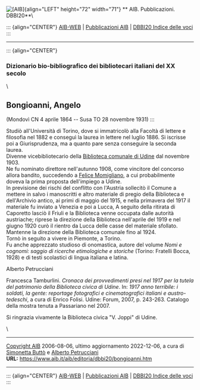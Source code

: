 ![\[AIB\]](/aib/wi/aibv72.gif){align="LEFT" height="72" width="71"}
** AIB. Pubblicazioni. DBBI20**\

::: {align="CENTER"}
[AIB-WEB](/) \| [Pubblicazioni AIB](/pubblicazioni/) \| [DBBI20 Indice
delle voci](dbbi20.htm)
:::

------------------------------------------------------------------------

::: {align="CENTER"}
### Dizionario bio-bibliografico dei bibliotecari italiani del XX secolo

\

## Bongioanni, Angelo

(Mondovì CN 4 aprile 1864 -- Susa TO 28 novembre 1931)
:::

Studiò all\'Università di Torino, dove si immatricolò alla Facoltà di
lettere e filosofia nel 1882 e conseguì la laurea in lettere nel luglio
1886. Si iscrisse poi a Giurisprudenza, ma a quanto pare senza
conseguire la seconda laurea.\
Divenne vicebibliotecario della [Biblioteca comunale di
Udine](/aib/stor/teche/ud-com.htm) dal novembre 1903.\
Ne fu nominato direttore nell\'autunno 1908, come vincitore del concorso
allora bandito, succedendo a [Felice Momigliano](momigliano.htm), a cui
probabilmente doveva la prima proposta dell\'impiego a Udine.\
In previsione dei rischi del conflitto con l\'Austria sollecitò il
Comune a mettere in salvo i manoscritti e altro materiale di pregio
della Biblioteca e dell\'Archivio antico, ai primi di maggio del 1915, e
nella primavera del 1917 il materiale fu inviato a Venezia e poi a
Lucca, A seguito della ritirata di Caporetto lasciò il Friuli e la
Biblioteca venne occupata dalle autorità austriache; riprese la
direzione della Biblioteca nell\'aprile del 1919 e nel giugno 1920 curò
il rientro da Lucca delle casse del materiale sfollato. Mantenne la
direzione della Biblioteca comunale fino al 1924.\
Tornò in seguito a vivere in Piemonte, a Torino.\
Fu anche apprezzato studioso di onomastica, autore del volume *Nomi e
cognomi: saggio di ricerche etimologiche e storiche* (Torino: Fratelli
Bocca, 1928) e di testi scolastici di lingua italiana e latina.

Alberto Petrucciani

Francesca Tamburlini. *Cronaca dei provvedimenti presi nel 1917 per la
tutela del patrimonio della Biblioteca civica di Udine*. In: *1917 anno
terribile: i soldati, la gente: reportage fotografici e cinematografici
italiani e austro-tedeschi*, a cura di Enrico Folisi. Udine: Forum,
2007, p. 243-263. Catalogo della mostra tenuta a Passariano nel 2007.

Si ringrazia vivamente la Biblioteca civica \"V. Joppi\" di Udine.

\

------------------------------------------------------------------------

[Copyright AIB](/su-questo-sito/dichiarazione-di-copyright-aib-web/)
2006-08-06, ultimo aggiornamento 2022-12-06, a cura di [Simonetta
Buttò](/aib/redazione3.htm) e [Alberto
Petrucciani](/su-questo-sito/redazione-aib-web/)\
**URL:** https://www.aib.it/aib/editoria/dbbi20/bongioanni.htm

------------------------------------------------------------------------

::: {align="CENTER"}
[AIB-WEB](/) \| [Pubblicazioni AIB](/pubblicazioni/) \| [DBBI20 Indice
delle voci](dbbi20.htm)
:::
